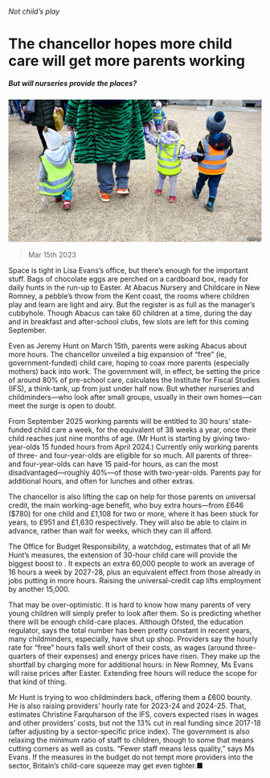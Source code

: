 ###### Not child’s play

# The chancellor hopes more child care will get more parents working 

##### But will nurseries provide the places? 

![image](images/20230318_BRP502.jpg) 

> Mar 15th 2023 

Space is tight in Lisa Evans’s office, but there’s enough for the important stuff. Bags of chocolate eggs are perched on a cardboard box, ready for daily hunts in the run-up to Easter. At Abacus Nursery and Childcare in New Romney, a pebble’s throw from the Kent coast, the rooms where children play and learn are light and airy. But the register is as full as the manager’s cubbyhole. Though Abacus can take 60 children at a time, during the day and in breakfast and after-school clubs, few slots are left for this coming September. 

Even as Jeremy Hunt  on March 15th, parents were asking Abacus about more hours. The chancellor unveiled a big expansion of “free” (ie, government-funded) child care, hoping to coax more parents (especially mothers) back into work. The government will, in effect, be setting the price of around 80% of pre-school care, calculates the Institute for Fiscal Studies (IFS), a think-tank, up from just under half now. But whether nurseries and childminders—who look after small groups, usually in their own homes—can meet the surge is open to doubt. 

From September 2025 working parents will be entitled to 30 hours’ state-funded child care a week, for the equivalent of 38 weeks a year, once their child reaches just nine months of age. (Mr Hunt is starting by giving two-year-olds 15 funded hours from April 2024.) Currently only working parents of three- and four-year-olds are eligible for so much. All parents of three- and four-year-olds can have 15 paid-for hours, as can the most disadvantaged—roughly 40%—of those with two-year-olds. Parents pay for additional hours, and often for lunches and other extras. 

The chancellor is also lifting the cap on help for those parents on universal credit, the main working-age benefit, who buy extra hours—from £646 ($780) for one child and £1,108 for two or more, where it has been stuck for years, to £951 and £1,630 respectively. They will also be able to claim in advance, rather than wait for weeks, which they can ill afford.

The Office for Budget Responsibility, a watchdog, estimates that of all Mr Hunt’s measures, the extension of 30-hour child care will provide the biggest boost to . It expects an extra 60,000 people to work an average of 16 hours a week by 2027-28, plus an equivalent effect from those already in jobs putting in more hours. Raising the universal-credit cap lifts employment by another 15,000.

That may be over-optimistic. It is hard to know how many parents of very young children will simply prefer to look after them. So is predicting whether there will be enough child-care places. Although Ofsted, the education regulator, says the total number has been pretty constant in recent years, many childminders, especially, have shut up shop. Providers say the hourly rate for “free” hours falls well short of their costs, as wages (around three-quarters of their expenses) and energy prices have risen. They make up the shortfall by charging more for additional hours: in New Romney, Ms Evans will raise prices after Easter. Extending free hours will reduce the scope for that kind of thing. 

Mr Hunt is trying to woo childminders back, offering them a £600 bounty. He is also raising providers’ hourly rate for 2023-24 and 2024-25. That, estimates Christine Farquharson of the IFS, covers expected rises in wages and other providers’ costs, but not the 13% cut in real funding since 2017-18 (after adjusting by a sector-specific price index). The government is also relaxing the minimum ratio of staff to children, though to some that means cutting corners as well as costs. “Fewer staff means less quality,” says Ms Evans. If the measures in the budget do not tempt more providers into the sector, Britain’s child-care squeeze may get even tighter.■


